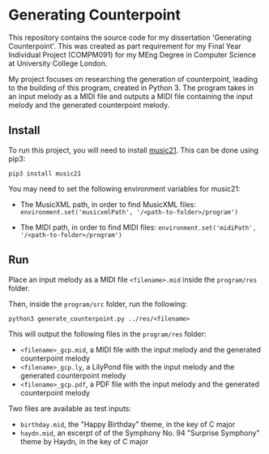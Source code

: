 # Generating Counterpoint

This repository contains the source code for my dissertation 'Generating Counterpoint'. This was created as part requirement for my Final Year Individual Project (COMPM091) for my MEng Degree in Computer Science at University College London.

My project focuses on researching the generation of counterpoint, leading to the building of this program, created in Python 3. The program takes in an input melody as a MIDI file and outputs a MIDI file containing the input melody and the generated counterpoint melody.

## Install

To run this project, you will need to install [music21](http://web.mit.edu/music21/). This can be done using pip3:

```
pip3 install music21
```

You may need to set the following environment variables for music21:

 - The MusicXML path, in order to find MusicXML files: `environment.set('musicxmlPath', '/<path-to-folder>/program')`

 - The MIDI path, in order to find MIDI files: `environment.set('midiPath', '/<path-to-folder>/program')`

## Run

Place an input melody as a MIDI file `<filename>.mid` inside the `program/res` folder.

Then, inside the `program/src` folder, run the following:

```
python3 generate_counterpoint.py ../res/<filename>
```

This will output the following files in the `program/res` folder:

 - `<filename>_gcp.mid`, a MIDI file with the input melody and the generated counterpoint melody
 - `<filename>_gcp.ly`, a LilyPond file with the input melody and the generated counterpoint melody
 - `<filename>_gcp.pdf`, a PDF file with the input melody and the generated counterpoint melody

Two files are available as test inputs:

 - `birthday.mid`, the "Happy Birthday" theme, in the key of C major
 - `haydn.mid`, an excerpt of of the Symphony No. 94 "Surprise Symphony" theme by Haydn, in the key of C major
